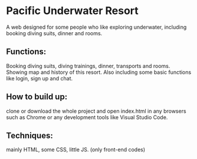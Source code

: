 # Pacific Underwater Resort
 A web designed for some people who like exploring underwater, including booking diving suits, dinner and rooms.
## Functions: 
 Booking diving suits, diving trainings, dinner, transports and rooms. 
 Showing map and history of this resort.
 Also including some basic functions like login, sign up and chat.
## How to build up: 
 clone or download the whole project and open index.html in any browsers such as Chrome or any development tools like Visual Studio Code.
## Techniques:
 mainly HTML, some CSS, little JS. (only front-end codes)
